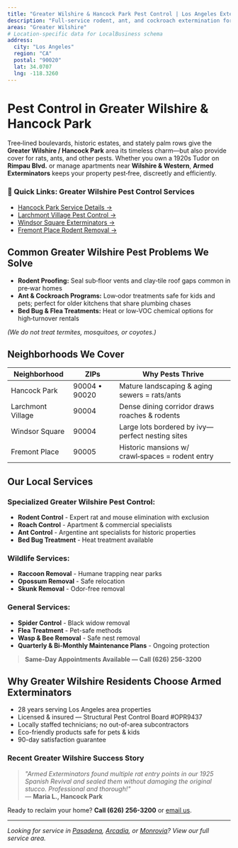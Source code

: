 ```yaml
---
title: "Greater Wilshire & Hancock Park Pest Control | Los Angeles Exterminators"
description: "Full‑service rodent, ant, and cockroach extermination for Hancock Park, Larchmont Village, Windsor Square, and Fremont Place."
areas: "Greater Wilshire"
# Location-specific data for LocalBusiness schema
address:
  city: "Los Angeles"
  region: "CA"
  postal: "90020"
  lat: 34.0707
  lng: -118.3260
---
```


# Pest Control in **Greater Wilshire & Hancock Park**

Tree‑lined boulevards, historic estates, and stately palm rows give the **Greater Wilshire / Hancock Park** area its timeless charm—but also provide cover for rats, ants, and other pests. Whether you own a 1920s Tudor on **Rimpau Blvd.** or manage apartments near **Wilshire & Western**, **Armed Exterminators** keeps your property pest‑free, discreetly and efficiently.

<div class="location-services-box">
<h3>🎯 Quick Links: Greater Wilshire Pest Control Services</h3>
<ul>
<li><a href="/locations/hancock-park/">Hancock Park Service Details <span class="arrow">→</span></a></li>
<li><a href="/locations/larchmont-village/">Larchmont Village Pest Control <span class="arrow">→</span></a></li>
<li><a href="/locations/windsor-square/">Windsor Square Exterminators <span class="arrow">→</span></a></li>
<li><a href="/locations/fremont-place/">Fremont Place Rodent Removal <span class="arrow">→</span></a></li>
</ul>
</div>

## Common Greater Wilshire Pest Problems We Solve

- **Rodent Proofing:** Seal sub‑floor vents and clay‑tile roof gaps common in pre‑war homes
- **Ant & Cockroach Programs:** Low‑odor treatments safe for kids and pets; perfect for older kitchens that share plumbing chases
- **Bed Bug & Flea Treatments:** Heat or low‑VOC chemical options for high‑turnover rentals

*(We do not treat termites, mosquitoes, or coyotes.)*

## Neighborhoods We Cover

| Neighborhood | ZIPs | Why Pests Thrive |
|--------------|------|------------------|
| Hancock Park | 90004 • 90020 | Mature landscaping & aging sewers = rats/ants |
| Larchmont Village | 90004 | Dense dining corridor draws roaches & rodents |
| Windsor Square | 90004 | Large lots bordered by ivy—perfect nesting sites |
| Fremont Place | 90005 | Historic mansions w/ crawl‑spaces = rodent entry |

## Our Local Services

### Specialized Greater Wilshire Pest Control:
* **Rodent Control** - Expert rat and mouse elimination with exclusion
* **Roach Control** - Apartment & commercial specialists  
* **Ant Control** - Argentine ant specialists for historic properties
* **Bed Bug Treatment** - Heat treatment available

### Wildlife Services:
* **Raccoon Removal** - Humane trapping near parks
* **Opossum Removal** - Safe relocation
* **Skunk Removal** - Odor-free removal

### General Services:
* **Spider Control** - Black widow removal
* **Flea Treatment** - Pet-safe methods
* **Wasp & Bee Removal** - Safe nest removal
* **Quarterly & Bi-Monthly Maintenance Plans** - Ongoing protection

> **Same-Day Appointments Available — Call (626) 256-3200**

## Why Greater Wilshire Residents Choose Armed Exterminators

* 28 years serving Los Angeles area properties
* Licensed & insured — Structural Pest Control Board #OPR9437
* Locally staffed technicians; no out-of-area subcontractors
* Eco-friendly products safe for pets & kids
* 90-day satisfaction guarantee

### Recent Greater Wilshire Success Story

> *"Armed Exterminators found multiple rat entry points in our 1925 Spanish Revival and sealed them without damaging the original stucco. Professional and thorough!"*  
> — **Maria L., Hancock Park**

Ready to reclaim your home? **Call (626) 256-3200** or [email us](mailto:armedex@sbcglobal.net).

---

*Looking for service in [Pasadena](/locations/pasadena/), [Arcadia](/locations/arcadia/), or [Monrovia](/locations/monrovia/)? View our full service area.*